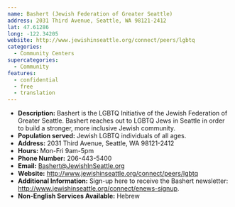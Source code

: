 ```yaml
---
name: Bashert (Jewish Federation of Greater Seattle)
address: 2031 Third Avenue, Seattle, WA 98121-2412
lat: 47.61286
long: -122.34205
website: http://www.jewishinseattle.org/connect/peers/lgbtq
categories:
  - Community Centers
supercategories:
  - Community
features:
  - confidential
  - free
  - translation
---
```

- **Description:** Bashert is the LGBTQ Initiative of the Jewish Federation of Greater Seattle. Bashert reaches out to LGBTQ Jews in Seattle in order to build a stronger, more inclusive Jewish community.
- **Population served:** Jewish LGBTQ individuals of all ages.
- **Address:** 2031 Third Avenue, Seattle, WA 98121-2412
- **Hours:** Mon-Fri 9am-5pm
- **Phone Number:** 206-443-5400
- **Email:** Bashert@JewishInSeattle.org
- **Website:** <http://www.jewishinseattle.org/connect/peers/lgbtq>
- **Additional Information:** Sign-up here to receive the Bashert newsletter: <http://www.jewishinseattle.org/connect/enews-signup>.
- **Non-English Services Available:** Hebrew
